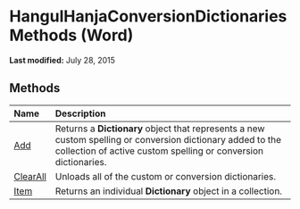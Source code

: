 
# HangulHanjaConversionDictionaries Methods (Word)

 **Last modified:** July 28, 2015


## Methods



|**Name**|**Description**|
|:-----|:-----|
| [Add](106d6c75-5d3f-1965-79f0-942408d0450a.md)|Returns a  **Dictionary** object that represents a new custom spelling or conversion dictionary added to the collection of active custom spelling or conversion dictionaries.|
| [ClearAll](920a8b08-0475-131a-28cc-58cbeb8b6a9c.md)|Unloads all of the custom or conversion dictionaries.|
| [Item](a1ba9b1e-9034-c8ae-61d8-736d3be87594.md)|Returns an individual  **Dictionary** object in a collection.|
